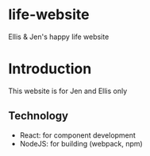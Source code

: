# life-website
Ellis &amp; Jen's happy life website

# Introduction
This website is for Jen and Ellis only

## Technology
- React: for component development
- NodeJS: for building (webpack, npm)
